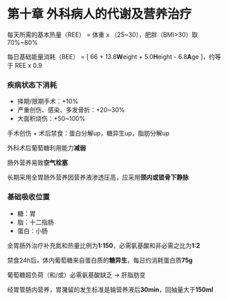 # 第十章 外科病人的代谢及营养治疗

每天所需的基本热量（REE） = 体重 x （25~30），肥胖（BMI>30）取70%~80%

每日基础能量消耗（BEE） = \[ 66 + 13.8**W**eight + 5.0**H**eight - 6.8**A**ge \]，约等于 REE x 0.9

### 疾病状态下消耗

- 择期/限期手术：+10%
- 严重创伤、感染、多发骨折：+20~30%
- 大面积烧伤：+50~100%

手术创伤 + 术后禁食：蛋白分解up，糖异生up，脂肪分解up

外科术后葡萄糖利用能力**减弱**

肠外营养易致**空气栓塞**

长期采用全胃肠外营养因营养液渗透压高，应采用**颈内或锁骨下静脉**

### 基础吸收位置

- 糖：胃
- 脂：十二指肠
- 蛋白：小肠

全胃肠外治疗补充氮和热量比例为**1:150**，必需氨基酸和非必需之比为**1:2**

禁食24h后，体内葡萄糖来自蛋白质的**糖异生**，每日约消耗蛋白质**75g**

葡萄糖超负荷（和/或）必需氨基酸缺乏 -> 肝脂肪变

经胃管肠内营养，胃潴留的发生标准是输营养液后**30min**，回抽量大于**150ml**
